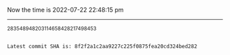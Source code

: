 Now the time is 2022-07-22 22:48:15 pm

---

<small>283548948203114658428217498453</small>

```txt

Latest commit SHA is: 8f2f2a1c2aa9227c225f0875fea20cd324bed282
```
